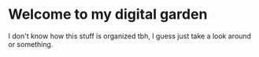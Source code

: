 <!--<img src="attachments/foam-icon.png" width=100 align="left">-->

# Welcome to my digital garden

I don't know how this stuff is organized tbh, I guess just take a look around or something.
